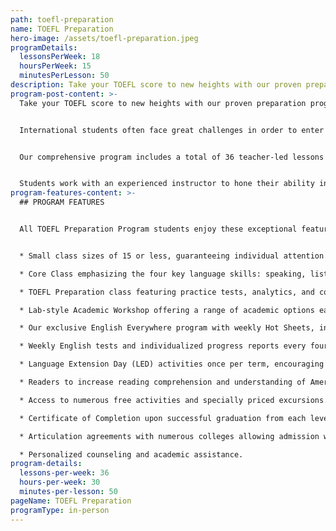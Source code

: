 ```yaml
---
path: toefl-preparation
name: TOEFL Preparation
hero-image: /assets/toefl-preparation.jpeg
programDetails:
  lessonsPerWeek: 18
  hoursPerWeek: 15
  minutesPerLesson: 50
description: Take your TOEFL score to new heights with our proven preparation program!
program-post-content: >-
  Take your TOEFL score to new heights with our proven preparation program!


  International students often face great challenges in order to enter American colleges and universities. These include the need to achieve English fluency and obtain high scores on standardized tests. The FLS TOEFL Preparation Program helps you meet those challenges. This popular program is specifically designed to give students a critical advantage in taking the most commonly accepted exam at American institutions.


  Our comprehensive program includes a total of 36 teacher-led lessons per week. These include 18 lessons of integrated study to improve all English skills, 12 lessons devoted to specific TOEFL strategies and skills and 6 lessons of Academic Workshops for additional language practice and skill development.


  Students work with an experienced instructor to hone their ability in the interrelated TOEFL skills of reading, writing, listening and speaking. Practice exams allow instructors to analyze students' abilities and familiarize students with the test format and strategies.
program-features-content: >-
  ## PROGRAM FEATURES


  All TOEFL Preparation Program students enjoy these exceptional features:


  * Small class sizes of 15 or less, guaranteeing individual attention from your teacher.

  * Core Class emphasizing the four key language skills: speaking, listening, reading and writing

  * TOEFL Preparation class featuring practice tests, analytics, and concentrated practice in reading comprehension, writing, and advanced listening skills.

  * Lab-style Academic Workshop offering a range of academic options each week, including Pronunciation Clinics, Conversation Clubs, Homework Labs, Computer Labs, and more.

  * Our exclusive English Everywhere program with weekly Hot Sheets, involving your host family, activity guides and FLS staff in your learning process.

  * Weekly English tests and individualized progress reports every four weeks.

  * Language Extension Day (LED) activities once per term, encouraging students to use English in new settings and contexts.

  * Readers to increase reading comprehension and understanding of American culture.

  * Access to numerous free activities and specially priced excursions.

  * Certificate of Completion upon successful graduation from each level.

  * Articulation agreements with numerous colleges allowing admission without a TOEFL score based on completion of the designated FLS level.

  * Personalized counseling and academic assistance.
program-details:
  lessons-per-week: 36
  hours-per-week: 30
  minutes-per-lesson: 50
pageName: TOEFL Preparation
programType: in-person
---
```


